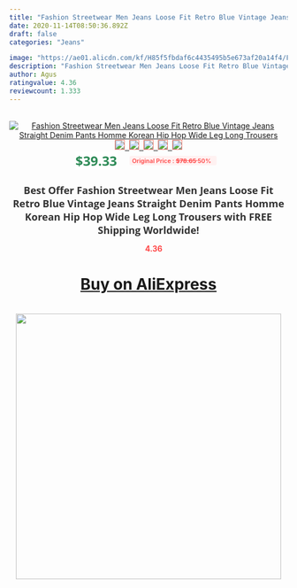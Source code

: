 ```yaml
---
title: "Fashion Streetwear Men Jeans Loose Fit Retro Blue Vintage Jeans Straight Denim Pants Homme Korean Hip Hop Wide Leg Long Trousers"
date: 2020-11-14T08:50:36.892Z
draft: false
categories: "Jeans"

image: "https://ae01.alicdn.com/kf/H85f5fbdaf6c4435495b5e673af20a14f4/Fashion-Streetwear-Men-Jeans-Loose-Fit-Retro-Blue-Vintage-Jeans-Straight-Denim-Pants-Homme-Korean-Hip.jpg"
description: "Fashion Streetwear Men Jeans Loose Fit Retro Blue Vintage Jeans Straight Denim Pants Homme Korean Hip Hop Wide Leg Long Trousers"
author: Agus
ratingvalue: 4.36
reviewcount: 1.333
---
```

<br>
<div style="text-align: center;">
<a href="https://s.click.aliexpress.com/e/_AojizP" target="_blank" rel="nofollow noopener noreferrer"><img alt="Fashion Streetwear Men Jeans Loose Fit Retro Blue Vintage Jeans Straight Denim Pants Homme Korean Hip Hop Wide Leg Long Trousers" class="magnifier-image" src="https://ae01.alicdn.com/kf/H85f5fbdaf6c4435495b5e673af20a14f4/Fashion-Streetwear-Men-Jeans-Loose-Fit-Retro-Blue-Vintage-Jeans-Straight-Denim-Pants-Homme-Korean-Hip.jpg_640x640.jpg">
<br>
<img style="border:1px solid salmon" src="https://ae01.alicdn.com/kf/H85f5fbdaf6c4435495b5e673af20a14f4/Fashion-Streetwear-Men-Jeans-Loose-Fit-Retro-Blue-Vintage-Jeans-Straight-Denim-Pants-Homme-Korean-Hip.jpg_120x120.jpg">&nbsp;&nbsp;<img style="border:1px solid salmon" src="https://ae01.alicdn.com/kf/He7473fd7fc374ddc8aac6712eea41e84B/Fashion-Streetwear-Men-Jeans-Loose-Fit-Retro-Blue-Vintage-Jeans-Straight-Denim-Pants-Homme-Korean-Hip.jpg_120x120.jpg">&nbsp;&nbsp;<img style="border:1px solid salmon" src="https://ae01.alicdn.com/kf/H848c3bdeb07d487f8579fa970ae71226L/Fashion-Streetwear-Men-Jeans-Loose-Fit-Retro-Blue-Vintage-Jeans-Straight-Denim-Pants-Homme-Korean-Hip.jpg_120x120.jpg">&nbsp;&nbsp;<img style="border:1px solid salmon" src="https://ae01.alicdn.com/kf/H2faf8d9b1f9e4f438e06226786910599d/Fashion-Streetwear-Men-Jeans-Loose-Fit-Retro-Blue-Vintage-Jeans-Straight-Denim-Pants-Homme-Korean-Hip.jpg_120x120.jpg">&nbsp;&nbsp;<img style="border:1px solid salmon" src="https://ae01.alicdn.com/kf/H05bc0147bf4b473389b37f9ae269298e0/Fashion-Streetwear-Men-Jeans-Loose-Fit-Retro-Blue-Vintage-Jeans-Straight-Denim-Pants-Homme-Korean-Hip.jpg_120x120.jpg"></a></div><br0>
<div style="text-align: center;"><span style="background-color: white; border: 0px; box-sizing: border-box; color: seagreen; display: inline-block; font-family: &quot;open sans&quot; , &quot;arial&quot; , &quot;helvetica&quot; , sans-serif , &quot;heiti&quot;; font-size: 24px; font-stretch: inherit; font-weight: 700; line-height: inherit; margin: 0px 10px 0px 0px; padding: 0px; vertical-align: middle;">$39.33 </span>
<span style="background: rgb(255 , 241 , 241); border-radius: 3px; border: 0px; box-sizing: border-box; color: #ff4747; display: inline-block; font-family: inherit; font-size: 12px; font-stretch: inherit; font-style: inherit; font-variant: inherit; font-weight: 600; line-height: inherit; margin: 0px; padding: 2px 5px; transform: scale(0.9); vertical-align: middle;">Original Price : <b style="text-decoration: line-through;">$78.65 </b> 50%&nbsp;&nbsp;</span></div>
<h1 style="color: #333333; display: inline-block; font-family: &quot;open sans&quot; , &quot;arial&quot; , &quot;helvetica&quot; , sans-serif , &quot;heiti&quot;; font-size: 18px; font-stretch: inherit; font-weight: 700; text-align: center;">Best Offer Fashion Streetwear Men Jeans Loose Fit Retro Blue Vintage Jeans Straight Denim Pants Homme Korean Hip Hop Wide Leg Long Trousers with FREE Shipping Worldwide!</h1>
<div style="color: #ff4747; text-align: center;">
<img src="https://4.bp.blogspot.com/-M0ZcTcb-5uY/XleCXlxnR4I/AAAAAAAAAEc/OrjgMkXV1oMQFaCRZj5HQwOCBcu3w1FegCPcBGAYYCw/s1600/star.png" style="height: 15px;">&nbsp;<b>4.36</b></div>
<div class="button_cont" align="center"><a class="buynow_a" href="https://s.click.aliexpress.com/e/_AojizP" target="_blank" rel="nofollow noopener noreferrer"><H1>Buy on AliExpress</H1></a></div><br>
<div class="separator" style="clear: both; text-align: center;">
<img src="https://lh3.googleusercontent.com/-pTy5HemUv9M/XlePHvY0dAI/AAAAAAAAAE4/0nX5iRUoIWY8eMW9Dpxeirr157OZliDIgCLcBGAsYHQ/s1600/badge.gif" width="480">
</div>
